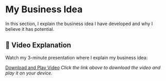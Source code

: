 # My Business Idea

In this section, I explain the business idea I have developed and why I believe it has potential.

## 🎥 Video Explanation

Watch my 3-minute presentation where I explain my business idea:

[Download and Play Video](videos/explanationofmymockups-brandguide-made-with-clipchamp_N4OnEni7.mp4)
*Click the link above to download the video and play it on your device.*
